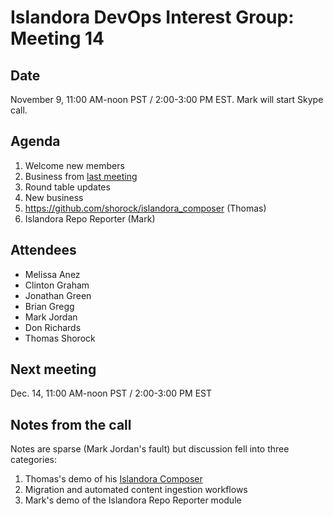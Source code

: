# Islandora DevOps Interest Group: Meeting 14

## Date

November 9, 11:00 AM-noon PST / 2:00-3:00 PM EST. Mark will start Skype call.

## Agenda

1. Welcome new members
1. Business from [last meeting](https://github.com/islandora-interest-groups/Islandora-DevOps-Interest-Group/blob/master/meetings/13.md)
1. Round table updates
1. New business
  1. https://github.com/shorock/islandora_composer (Thomas)
  1. Islandora Repo Reporter (Mark)

## Attendees

* Melissa Anez
* Clinton Graham
* Jonathan Green
* Brian Gregg
* Mark Jordan
* Don Richards
* Thomas Shorock

## Next meeting

Dec. 14, 11:00 AM-noon PST / 2:00-3:00 PM EST

## Notes from the call

Notes are sparse (Mark Jordan's fault) but discussion fell into three categories:

1. Thomas's demo of his [Islandora Composer](https://github.com/shorock/islandora_composer)
1. Migration and automated content ingestion workflows
1. Mark's demo of the Islandora Repo Reporter module
